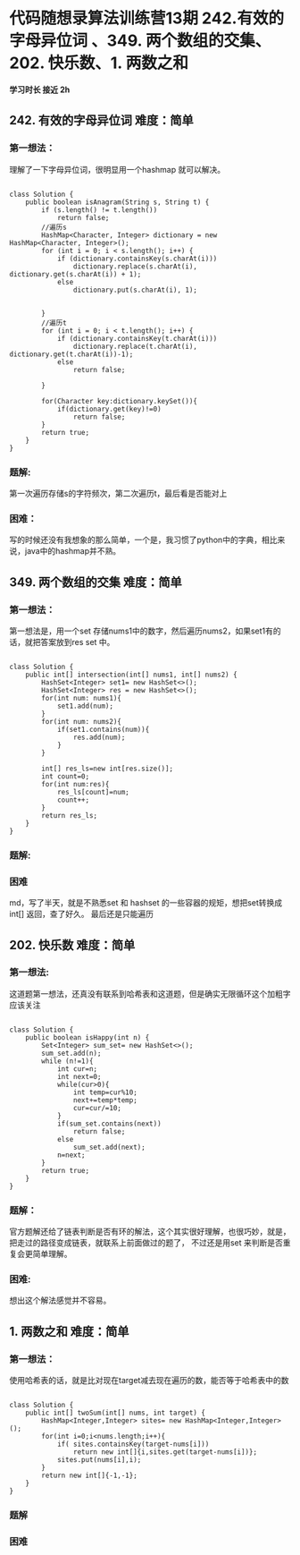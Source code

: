 # 代码随想录算法训练营13期  242.有效的字母异位词 、349. 两个数组的交集、202. 快乐数、1. 两数之和


 
 **学习时长 接近 2h**
 
## 242. 有效的字母异位词 难度：简单


### 第一想法：
理解了一下字母异位词，很明显用一个hashmap 就可以解决。


~~~

class Solution {
    public boolean isAnagram(String s, String t) {
        if (s.length() != t.length())
            return false;
        //遍历s
        HashMap<Character, Integer> dictionary = new HashMap<Character, Integer>();
        for (int i = 0; i < s.length(); i++) {
            if (dictionary.containsKey(s.charAt(i)))
                dictionary.replace(s.charAt(i), dictionary.get(s.charAt(i)) + 1);
            else
                dictionary.put(s.charAt(i), 1);


        }
        //遍历t
        for (int i = 0; i < t.length(); i++) {
            if (dictionary.containsKey(t.charAt(i)))
                dictionary.replace(t.charAt(i), dictionary.get(t.charAt(i))-1);
            else
                return false;

        }
            
        for(Character key:dictionary.keySet()){
            if(dictionary.get(key)!=0)
                return false;
        }
        return true;
    }
}

~~~
### 题解:
第一次遍历存储s的字符频次，第二次遍历t，最后看是否能对上


### 困难：

写的时候还没有我想象的那么简单，一个是，我习惯了python中的字典，相比来说，java中的hashmap并不熟。



## 349. 两个数组的交集 难度：简单



### 第一想法：

第一想法是，用一个set 存储nums1中的数字，然后遍历nums2，如果set1有的话，就把答案放到res set 中。

~~~

class Solution {
    public int[] intersection(int[] nums1, int[] nums2) {
        HashSet<Integer> set1= new HashSet<>();
        HashSet<Integer> res = new HashSet<>();
        for(int num: nums1){
            set1.add(num);
        }
        for(int num: nums2){
            if(set1.contains(num)){
                res.add(num);
            }
        }

        int[] res_ls=new int[res.size()];
        int count=0;
        for(int num:res){
            res_ls[count]=num;
            count++;
        }
        return res_ls;
    }
}

~~~

### 题解:


### 困难

md，写了半天，就是不熟悉set 和 hashset 的一些容器的规矩，想把set转换成int[] 返回，查了好久。
最后还是只能遍历




## 202. 快乐数 难度：简单



### 第一想法:

这道题第一想法，还真没有联系到哈希表和这道题，但是确实无限循环这个加粗字应该关注

~~~

class Solution {
    public boolean isHappy(int n) {
        Set<Integer> sum_set= new HashSet<>();
        sum_set.add(n);
        while (n!=1){
            int cur=n;
            int next=0;
            while(cur>0){
                int temp=cur%10;
                next+=temp*temp;
                cur=cur/=10;
            }
            if(sum_set.contains(next))
                return false;
            else
                sum_set.add(next);
            n=next;
        }
        return true;
    }
}

~~~

### 题解：

官方题解还给了链表判断是否有环的解法，这个其实很好理解，也很巧妙，就是，把走过的路径变成链表，就联系上前面做过的题了，
不过还是用set 来判断是否重复会更简单理解。

### 困难:
想出这个解法感觉并不容易。




## 1. 两数之和 难度：简单


### 第一想法：

使用哈希表的话，就是比对现在target减去现在遍历的数，能否等于哈希表中的数

~~~

class Solution {
    public int[] twoSum(int[] nums, int target) {
        HashMap<Integer,Integer> sites= new HashMap<Integer,Integer>();
        for(int i=0;i<nums.length;i++){
            if( sites.containsKey(target-nums[i]))
                return new int[]{i,sites.get(target-nums[i])};
            sites.put(nums[i],i);
        }
        return new int[]{-1,-1};
    }
}

~~~

### 题解

### 困难

